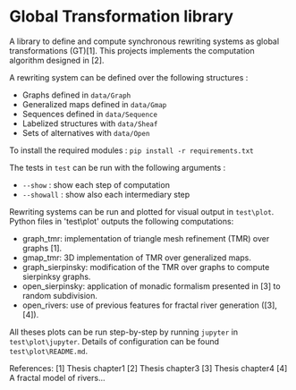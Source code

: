 # Global Transformation library

A library to define and compute synchronous rewriting systems as global transformations (GT)[1].
This projects implements the computation algorithm designed in [2].

A rewriting system can be defined over the following structures :
- Graphs defined in `data/Graph`
- Generalized maps defined in `data/Gmap`
- Sequences defined in `data/Sequence`
- Labelized structures with `data/Sheaf`
- Sets of alternatives with `data/Open`

To install the required modules :
```pip install -r requirements.txt```

The tests in `test` can be run with the following arguments :
- `--show`    : show each step of computation
- `--showall` : show also each intermediary step

Rewriting systems can be run and plotted for visual output in `test\plot`.
Python files in 'test\plot' outputs the following computations:
- graph_tmr: implementation of triangle mesh refinement (TMR) over graphs [1].
- gmap_tmr: 3D implementation of TMR over generalized maps.
- graph_sierpinsky: modification of the TMR over graphs to compute sierpinksy graphs.
- open_sierpinsky: application of monadic formalism presented in [3] to random subdivision.
- open_rivers: use of previous features for fractal river generation ([3], [4]).

All theses plots can be run step-by-step by running `jupyter` in `test\plot\jupyter`.
Details of configuration can be found `test\plot\README.md`.

References:
[1] Thesis chapter1
[2] Thesis chapter3
[3] Thesis chapter4
[4] A fractal model of rivers... 
